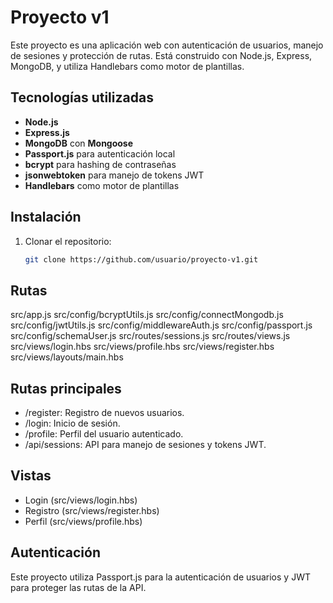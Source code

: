 # Proyecto v1

Este proyecto es una aplicación web con autenticación de usuarios, manejo de sesiones y protección de rutas. Está construido con Node.js, Express, MongoDB, y utiliza Handlebars como motor de plantillas.

## Tecnologías utilizadas

- **Node.js**
- **Express.js**
- **MongoDB** con **Mongoose**
- **Passport.js** para autenticación local
- **bcrypt** para hashing de contraseñas
- **jsonwebtoken** para manejo de tokens JWT
- **Handlebars** como motor de plantillas

## Instalación

1. Clonar el repositorio:
   ```bash
   git clone https://github.com/usuario/proyecto-v1.git


## Rutas
src/app.js
src/config/bcryptUtils.js
src/config/connectMongodb.js
src/config/jwtUtils.js
src/config/middlewareAuth.js
src/config/passport.js
src/config/schemaUser.js
src/routes/sessions.js
src/routes/views.js
src/views/login.hbs
src/views/profile.hbs
src/views/register.hbs
src/views/layouts/main.hbs


## Rutas principales
- /register: Registro de nuevos usuarios.
- /login: Inicio de sesión.
- /profile: Perfil del usuario autenticado.
- /api/sessions: API para manejo de sesiones y tokens JWT.


## Vistas
- Login (src/views/login.hbs)
- Registro (src/views/register.hbs)
- Perfil (src/views/profile.hbs)


## Autenticación
Este proyecto utiliza Passport.js para la autenticación de usuarios y JWT para proteger las rutas de la API.